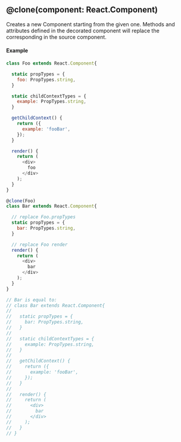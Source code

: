 ## @clone(component: React.Component)

Creates a new Component starting from the given one. Methods and attributes defined in the decorated component will replace the corresponding in the source component.

#### Example

```js
class Foo extends React.Component{

  static propTypes = {
    foo: PropTypes.string,
  }

  static childContextTypes = {
    example: PropTypes.string,
  }

  getChildContext() {
    return ({
      example: 'fooBar',
    });
  }

  render() {
    return (
      <div>
        foo
      </div>
    );
  }
}

@clone(Foo)
class Bar extends React.Component{

  // replace Foo.propTypes
  static propTypes = {
    bar: PropTypes.string,
  }

  // replace Foo render
  render() {
    return (
      <div>
        bar
      </div>
    );
  }
}

// Bar is equal to:
// class Bar extends React.Component{
//
//   static propTypes = {
//     bar: PropTypes.string,
//   }
//
//   static childContextTypes = {
//     example: PropTypes.string,
//   }
//
//   getChildContext() {
//     return ({
//       example: 'fooBar',
//     });
//   }
//
//   render() {
//     return (
//       <div>
//         bar
//       </div>
//     );
//   }
// }
```
